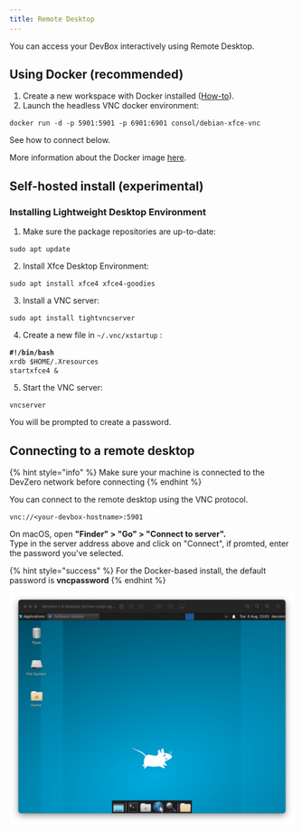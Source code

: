 ```yaml
---
title: Remote Desktop
---
```

You can access your DevBox interactively using Remote Desktop.

## Using Docker (recommended)

1. Create a new workspace with Docker installed ([How-to](../references/starter-templates/build-tools/docker.md)).
2. Launch the headless VNC docker environment:

```
docker run -d -p 5901:5901 -p 6901:6901 consol/debian-xfce-vnc
```

See how to connect below.

More information about the Docker image [here](https://github.com/ConSol/docker-headless-vnc-container/tree/master).

## Self-hosted install (experimental)

### Installing Lightweight Desktop Environment

1. Make sure the package repositories are up-to-date:

```
sudo apt update
```

2. Install Xfce Desktop Environment:

```
sudo apt install xfce4 xfce4-goodies
```

3. Install a VNC server:

```
sudo apt install tightvncserver
```

4. Create a new file in `~/.vnc/xstartup` :

<pre><code><strong>#!/bin/bash
</strong>xrdb $HOME/.Xresources
startxfce4 &#x26;
</code></pre>

5. Start the VNC server:

```
vncserver
```

You will be prompted to create a password.

## Connecting to a remote desktop

{% hint style="info" %}
Make sure your machine is connected to the DevZero network before connecting
{% endhint %}

You can connect to the remote desktop using the VNC protocol.

```
vnc://<your-devbox-hostname>:5901
```

On macOS, open **"Finder" > "Go" > "Connect to server".**\
Type in the server address above and click on "Connect", if promted, enter the password you've selected.

{% hint style="success" %}
For the Docker-based install, the default password is **vncpassword**
{% endhint %}

![DevBox Remote Desktop](../.gitbook/assets/Screenshot%202024-08-06%20at%2013.04.47.png)
